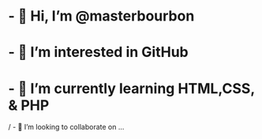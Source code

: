 # - 👋 Hi, I’m @masterbourbon
# - 👀 I’m interested in GitHub
# - 🌱 I’m currently learning HTML,CSS, & PHP
/ - 💞️ I’m looking to collaborate on ...
<!--- - 📫 How to reach me ...
--->

<!---
masterbourbon/masterbourbon is a ✨ special ✨ repository because its `README.md` (this file) appears on your GitHub profile.
You can click the Preview link to take a look at your changes.
--->

